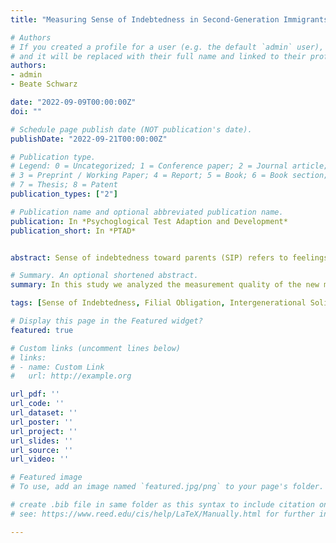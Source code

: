 ```yaml
---
title: "Measuring Sense of Indebtedness in Second-Generation Immigrants in Switzerland"

# Authors
# If you created a profile for a user (e.g. the default `admin` user), write the username (folder name) here 
# and it will be replaced with their full name and linked to their profile.
authors:
- admin
- Beate Schwarz

date: "2022-09-09T00:00:00Z"
doi: ""

# Schedule page publish date (NOT publication's date).
publishDate: "2022-09-21T00:00:00Z"

# Publication type.
# Legend: 0 = Uncategorized; 1 = Conference paper; 2 = Journal article;
# 3 = Preprint / Working Paper; 4 = Report; 5 = Book; 6 = Book section;
# 7 = Thesis; 8 = Patent
publication_types: ["2"]

# Publication name and optional abbreviated publication name.
publication: In *Psychoglogical Test Adaption and Development*
publication_short: In *PTAD*


abstract: Sense of indebtedness toward parents (SIP) refers to feelings of debt to give back to parents for their migration related sacrifices in second-generation immigrants. In 2010, Kang developed the SIP scale to measure these feelings. The purpose of this study was threefold. (1) to provide evidence of the theoretical factor structure underlying SIP, (2) to test SIP’s measurement invariance in four immigrant groups and (3) to shed light on the validity of SIP. The sample included N = 492 second-generation immigrants (66% female, Mage = 32.39, SDage= 10.46) in Switzerland. Results showed good reliability, confirmed the theoretical one-factor model and supported partial scalar invariance across four immigrant groups. Further analysis provided evidence for the SIP’s discriminant and incremental validity. The measure Sense of Indebtedness toward Parents is a valuable contribution to the ongoing research on intergenerational relations in immigrant families.

# Summary. An optional shortened abstract.
summary: In this study we analyzed the measurement quality of the new measure Sense of Indebtedness.

tags: [Sense of Indebtedness, Filial Obligation, Intergenerational Solidarity, Intergenerational Relations]

# Display this page in the Featured widget?
featured: true

# Custom links (uncomment lines below)
# links:
# - name: Custom Link
#   url: http://example.org

url_pdf: ''
url_code: ''
url_dataset: ''
url_poster: ''
url_project: ''
url_slides: ''
url_source: ''
url_video: ''

# Featured image
# To use, add an image named `featured.jpg/png` to your page's folder. 

# create .bib file in same folder as this syntax to include citation on website.
# see: https://www.reed.edu/cis/help/LaTeX/Manually.html for further information, also https://www.bibtex.com/e/entry-types/#inproceedings

---
```

